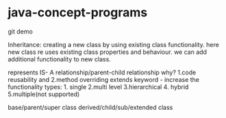 # java-concept-programs
git demo

Inheritance: creating a new class by using existing class functionality. here new class re uses existing class properties and behaviour.
we can add additional functionality to new class.

represents IS- A relationship/parent-child relationship
why? 1.code reusability and 2.method overriding
extends keyword - increase the functionality
types: 1. single 2.multi level 3.hierarchical 4. hybrid 5.multiple(not supported)

base/parent/super class
derived/child/sub/extended class
